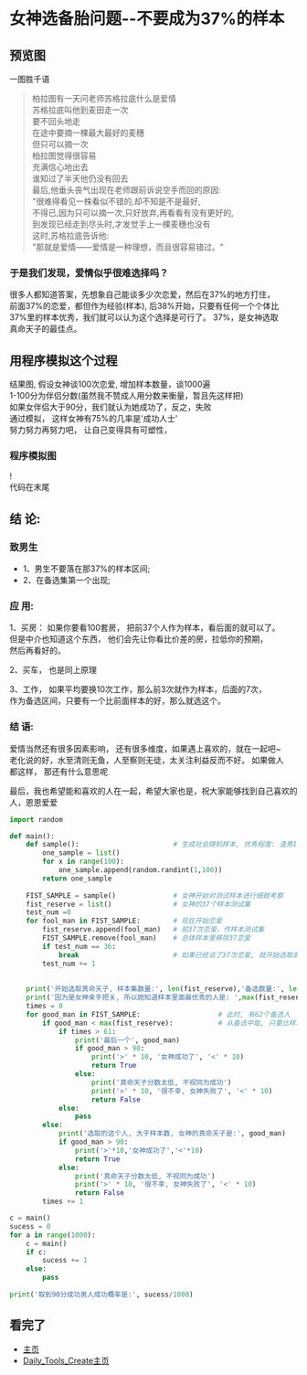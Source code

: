 女神选备胎问题--不要成为37%的样本   
====

## 预览图   
一图胜千语  
![]()  

> 柏拉图有一天问老师苏格拉底什么是爱情  
> 苏格拉底叫他到麦田走一次  
> 要不回头地走  
> 在途中要摘一棵最大最好的麦穗  
> 但只可以摘一次  
> 柏拉图觉得很容易  
> 充满信心地出去  
> 谁知过了半天他仍没有回去  
> 最后,他垂头丧气出现在老师跟前诉说空手而回的原因:   
> "很难得看见一株看似不错的,却不知是不是最好,  
> 不得已,因为只可以摘一次,只好放弃,再看看有没有更好的,  
> 到发现已经走到尽头时,才发觉手上一棵麦穗也没有  
> 这时,苏格拉底告诉他:  
> "那就是爱情——爱情是一种理想，而且很容易错过。"  

### 于是我们发现，爱情似乎很难选择吗？  
很多人都知道答案，先想象自己能谈多少次恋爱，然后在37%的地方打住，  
前面37%的恋爱，都但作为经验(样本), 后38%开始，只要有任何一个个体比  
37%里的样本优秀，我们就可以认为这个选择是可行了。 37%，是女神选取  
真命天子的最佳点。  

## 用程序模拟这个过程  
结果图, 假设女神谈100次恋爱,  增加样本数量，谈1000遍  
1-100分为伴侣分数(虽然我不赞成人用分数来衡量，暂且先这样把)  
如果女伴侣大于90分，我们就认为她成功了，反之，失败    
通过模拟， 这样女神有75%的几率是'成功人士'  
努力努力再努力吧， 让自己变得具有可塑性，   
### 程序模拟图
! []()  
代码在末尾  

## 结  论:
### 致男生  
* 1、男生不要落在那37%的样本区间;  
* 2、在备选集第一个出现;  

### 应  用:
1、买房： 如果你要看100套房， 把前37个人作为样本，看后面的就可以了。  
  但是中介也知道这个东西， 他们会先让你看比价差的房，拉低你的预期，  
  然后再看好的。

2、买车， 也是同上原理 

3、工作， 如果平均要换10次工作，那么前3次就作为样本，后面的7次，  
  作为备选区间，只要有一个比前面样本的好，那么就选这个。  
  
### 结  语:  
爱情当然还有很多因素影响， 还有很多维度，如果遇上喜欢的，就在一起吧~    
老化说的好，水至清则无鱼，人至察则无徒，太关注利益反而不好。 如果做人  
都这样， 那还有什么意思呢  

最后，我也希望能和喜欢的人在一起，希望大家也是，祝大家能够找到自己喜欢的人，恩恩爱爱  

```Python
import random

def main():
    def sample():                       # 生成社会随机样本, 优秀程度: 渣男1, 真命天子100
        one_sample = list()
        for x in range(100):
            one_sample.append(random.randint(1,100))
        return one_sample
    
    FIST_SAMPLE = sample()              # 女神开始对测试样本进行细致考察
    fist_reserve = list()               # 女神的37个样本测试集
    test_num =0
    for fool_man in FIST_SAMPLE:        # 现在开始恋爱
        fist_reserve.append(fool_man)   # 前37次恋爱，作样本测试集
        FIST_SAMPLE.remove(fool_man)    # 总体样本里移除37恋爱
        if test_num == 36:
            break                       # 如果已经谈了37次恋爱, 就开始选取真命天子
        test_num += 1
    
    
    print('开始选取真命天子, 样本集数量:', len(fist_reserve),'备选数量:', len(FIST_SAMPLE))
    print('因为是女神亲手把关, 所以她知道样本里面最优秀的人是: ',max(fist_reserve))
    times = 0
    for good_man in FIST_SAMPLE:                   # 此时, 有62个备选人
        if good_man < max(fist_reserve):           # 从备选中取, 只要比样本测试集的优秀, 就行
            if times > 61:
                print('最后一个', good_man)
                if good_man > 90:
                    print('>' * 10, '女神成功了', '<' * 10)
                    return True
                else:
                    print('真命天子分数太低, 不视同为成功')
                    print('>' * 10, '很不幸, 女神失败了', '<' * 10)
                    return False
            else:
                pass
        else:
            print('选取的这个人, 大于样本数, 女神的真命天子是:', good_man)
            if good_man > 90:
                print('>'*10,'女神成功了','<'*10)
                return True
            else:
                print('真命天子分数太低, 不视同为成功')
                print('>' * 10, '很不幸, 女神失败了', '<' * 10)
                return False
        times += 1

c = main()
sucess = 0
for a in range(1000):
    c = main()
    if c:
        sucess += 1
    else:
        pass
    
print('取到90分成功男人成功概率是:', sucess/1000)
```
## 看完了  
- [主页](https://github.com/KissMyLady)  
- [Daily_Tools_Create主页](https://github.com/KissMyLady/Daily_Tools_Create/tree/master)  
